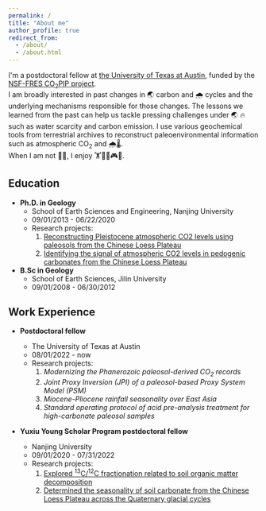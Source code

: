 ```yaml
---
permalink: /
title: "About me"
author_profile: true
redirect_from: 
  - /about/
  - /about.html
---
```


I'm a postdoctoral fellow at [the University of Texas at Austin](https://www.jsg.utexas.edu/researcher/jiawei_da/), funded by the [NSF-FRES CO<sub>2</sub>PIP project](https://paleo-co2.org/co2pip).   
I am broadly interested in past changes in 🌏 carbon and 🌧️ cycles and the underlying mechanisms responsible for those changes. The lessons we learned from the past can  help us tackle pressing challenges under 🌏 🔥 such as water scarcity and carbon emission. I use various geochemical tools from terrestrial archives to reconstruct paleoenvironmental information such as atmospheric CO<sub>2</sub> and 🌧🌡.    
When I am not 🧐🔬, I enjoy 🏋🏀🎥🎮🥘. 

Education
------
  - **Ph.D. in Geology**
    - School of Earth Sciences and Engineering, Nanjing University
    - 09/01/2013 - 06/22/2020
    - Research projects:
        1. [Reconstructing Pleistocene atmospheric CO2 levels using paleosols from the Chinese Loess Plateau](https://doi.org/10.1038/s41467-019-12357-5) 
        2. [Identifying the signal of atmospheric CO2 levels in pedogenic carbonates from the Chinese Loess Plateau](https://doi.org/10.1130/G47241.1) 
  - **B.Sc in Geology**
    - School of Earth Sciences, Jilin University
    - 09/01/2008 - 06/30/2012

Work Experience
------
  - **Postdoctoral fellow**
    - The University of Texas at Austin
    - 08/01/2022 - now
    - Research projects:
        1. *Modernizing the Phanerozoic paleosol-derived CO<sub>2</sub> records* 
        2. *Joint Proxy Inversion (JPI) of a paleosol-based Proxy System Model (PSM)* 
        3. *Miocene-Pliocene rainfall seasonality over East Asia*
        4. *Standard operating protocol of acid pre-analysis treatment for high-carbonate paleosol samples* 

  - **Yuxiu Young Scholar Program postdoctoral fellow**
    - Nanjing University
    - 09/01/2020 - 07/31/2022
    - Research projects:
        1. [Explored <sup>13</sup>C/<sup>12</sup>C fractionation related to soil organic matter decomposition](https://doi.org/10.1029/2021GL093407)
        2. [Determined the seasonality of soil carbonate from the Chinese Loess Plateau across the Quaternary glacial cycles](https://www.sciencedirect.com/science/article/pii/S0277379123000562) 

